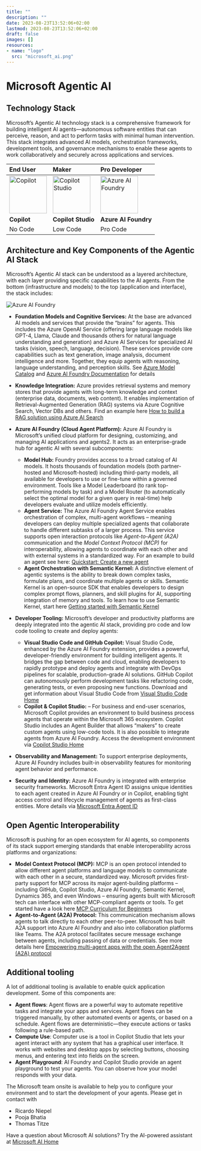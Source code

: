 ```yaml
---
title: ""
description: ""
date: 2023-08-23T13:52:06+02:00
lastmod: 2023-08-23T13:52:06+02:00
draft: false
images: []
resources:
- name: "logo"
  src: "microsoft_ai.png"
---
```


# Microsoft Agentic AI
## Technology Stack

Microsoft’s Agentic AI technology stack is a comprehensive framework for building intelligent AI agents—autonomous software entities that can perceive, reason, and act to perform tasks with minimal human intervention. This stack integrates advanced AI models, orchestration frameworks, development tools, and governance mechanisms to enable these agents to work collaboratively and securely across applications and services. 

| End User | Maker | Pro Developer |
|:---------|:------|:--------------|
|<img src="https://www.microsoft.com/en-us/microsoft-365/blog/wp-content/uploads/sites/2/2025/05/copilot-logo-2-1.png" width="100" alt="Copilot">|<img src="https://adoption.microsoft.com/wp-content/uploads/2024/03/icon-copilot-studio.png" width="100" alt="Copilot Studio">|<img src="https://devblogs.microsoft.com/foundry/wp-content/uploads/sites/89/2025/03/ai-foundry.png" width="100" alt="Azure AI Foundry">|
|**Copilot**|**Copilot Studio**|**Azure AI Foundry**|
|No Code|Low Code|Pro Code|



## Architecture and Key Components of the Agentic AI Stack

Microsoft’s Agentic AI stack can be understood as a layered architecture, with each layer providing specific capabilities to the AI agents. From the bottom (infrastructure and models) to the top (application and interface), the stack includes:

![Azure AI Foundry](https://miro.medium.com/v2/resize:fit:1196/0*S06XajS89tOxiZv8.jpg)

* **Foundation Models and Cognitive Services:** At the base are advanced AI models and services that provide the “brains” for agents. This includes the Azure OpenAI Service (offering large language models like GPT-4, Llama, Claude and thousands others for natural language understanding and generation) and Azure AI Services for specialized AI tasks (vision, speech, language, decision). These services provide core capabilities such as text generation, image analysis, document intelligence and more. Together, they equip agents with reasoning, language understanding, and perception skills. 
See [Azure Model Catalog](https://ai.azure.com/explore/models) and [Azure AI Foundry Documentation](https://learn.microsoft.com/en-us/azure/ai-foundry/) for details

* **Knowledge Integration:** Azure provides retrieval systems and memory stores that provide agents with long-term knowledge and context (enterprise data, documents, web content). It enables implementation of Retrieval-Augmented Generation (RAG) systems via Azure Cognitive Search, Vector DBs and others.
Find an example here [How to build a RAG solution using Azure AI Search](https://learn.microsoft.com/en-us/azure/search/tutorial-rag-build-solution)
* **Azure AI Foundry (Cloud Agent Platform):** Azure AI Foundry is Microsoft’s unified cloud platform for designing, customizing, and managing AI applications and agents2. It acts as an enterprise-grade hub for agentic AI with several subcomponents:
  * **Model Hub:** Foundry provides access to a broad catalog of AI models. It hosts thousands of foundation models (both partner-hosted and Microsoft-hosted) including third-party models, all available for developers to use or fine-tune within a governed environment. Tools like a Model Leaderboard (to rank top-performing models by task) and a Model Router (to automatically select the optimal model for a given query in real-time) help developers evaluate and utilize models efficiently.
  * **Agent Service:** The Azure AI Foundry Agent Service enables orchestration of complex, multi-agent workflows – meaning developers can deploy multiple specialized agents that collaborate to handle different subtasks of a larger process. This service supports open interaction protocols like *Agent-to-Agent (A2A)* communication and the *Model Context Protocol (MCP)* for interoperability, allowing agents to coordinate with each other and with external systems in a standardized way. 
  For an example to build an agent see here: [Quickstart: Create a new agent](https://learn.microsoft.com/en-us/azure/ai-services/agents/quickstart?pivots=ai-foundry-portal)
  * **Agent Orchestration with Semantic Kernel:** A distinctive element of agentic systems is the ability to break down complex tasks, formulate plans, and coordinate multiple agents or skills. Semantic Kernel is an open-source SDK that enables developers to design complex prompt flows, planners, and skill plugins for AI, supporting integration of memory and tools.
  To learn how to use Semantic Kernel, start here [Getting started with Semantic Kernel](https://learn.microsoft.com/en-us/semantic-kernel/get-started/quick-start-guide?pivots=programming-language-csharp)
* **Developer Tooling:** Microsoft’s developer and productivity platforms are deeply integrated into the agentic AI stack, providing pro code and low code tooling to create and deploy agents:
    * **Visual Studio Code and GitHub Copilot:** Visual Studio Code, enhanced by the Azure AI Foundry extension, provides a powerful, developer-friendly environment for building intelligent agents. It bridges the gap between code and cloud, enabling developers to rapidly prototype and deploy agents and integrate with DevOps pipelines for scalable, production-grade AI solutions. GitHub Copilot can autonomously perform development tasks like refactoring code, generating tests, or even proposing new functions. 
    Download and get information about Visual Studio Code from [Visual Studio Code Home](https://code.visualstudio.com/)  
    * **Copilot & Copilot Studio:** – For business and end-user scenarios, Microsoft Copilot provides an environment to build business process agents that operate within the Microsoft 365 ecosystem. Copilot Studio includes an Agent Builder that allows “makers” to create custom agents using low-code tools. It is also possible to integrate agents from Azure AI Foundry. 
    Access the development environment via [Copilot Studio Home](https://copilotstudio.microsoft.com/)
* **Observability and Management:** To support enterprise deployments, Azure AI Foundry includes built-in observability features for monitoring agent behavior and performance.
* **Security and Identity:** Azure AI Foundry is integrated with enterprise security frameworks. Microsoft Entra Agent ID assigns unique identities to each agent created in Azure AI Foundry or in Copilot, enabling tight access control and lifecycle management of agents as first-class entities.
More details via [Microsoft Entra Agent ID](https://techcommunity.microsoft.com/blog/microsoft-entra-blog/announcing-microsoft-entra-agent-id-secure-and-manage-your-ai-agents/3827392)

## Open Agentic Interoperability 
Microsoft is pushing for an open ecosystem for AI agents, so components of its stack support emerging standards that enable interoperability across platforms and organizations:
* **Model Context Protocol (MCP):** MCP is an open protocol intended to allow different agent platforms and language models to communicate with each other in a secure, standardized way. Microsoft prvides  first-party support for MCP across its major agent-building platforms – including GitHub, Copilot Studio, Azure AI Foundry, Semantic Kernel, Dynamics 365, and even Windows – ensuring agents built with Microsoft tech can interface with other MCP-compliant agents or tools.
To get started have a look here [MCP Curriculum for Beginners](https://github.com/microsoft/mcp-for-beginners)
* **Agent-to-Agent (A2A) Protocol:** This communication mechanism allows agents to talk directly to each other peer-to-peer. Microsoft has built A2A support into Azure AI Foundry and also into collaboration platforms like Teams. The A2A protocol facilitates secure message exchange between agents, including passing of data or credentials.
See more details here [Empowering multi-agent apps with the open Agent2Agent (A2A) protocol](https://www.microsoft.com/en-us/microsoft-cloud/blog/2025/05/07/empowering-multi-agent-apps-with-the-open-agent2agent-a2a-protocol/)

## Additional tooling
A lot of additional tooling is available to enable quick application development. Some of this components are:
* **Agent flows**: Agent flows are a powerful way to automate repetitive tasks and integrate your apps and services. Agent flows can be triggered manually, by other automated events or agents, or based on a schedule. Agent flows are deterministic—they execute actions or tasks following a rule-based path.
* **Compute Use**: Computer use is a tool in Copilot Studio that lets your agent interact with any system that has a graphical user interface. It works with websites and desktop apps by selecting buttons, choosing menus, and entering text into fields on the screen. 
* **Agent Playground**: AI Foundry and Copilot Studio provide an agent playground to test your agents. You can observe how your model responds with your data. 

The Microsoft team onsite is available to help you to configure your environment and to start the development of your agents. Please get in contact with
* Ricardo Niepel
* Pooja Bhatia
* Thomas Titze

Have a question about Microsoft AI solutions? Try the AI-powered assistant at [Microsoft AI Home](https://www.microsoft.com/en-us/ai/)